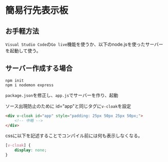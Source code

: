 # 簡易行先表示板

## お手軽方法
`Visual Studio Code`の`Go live`機能を使うか、以下のnode.jsを使ったサーバーを起動して使う。

## サーバー作成する場合
```
npm init
npm i nodemon express
```


`package.json`を修正し、`app.js`でサーバーを作り、起動



ソース出現防止のために
id="app"と同じタグに`v-cloak`を設定
```html
<div v-cloak id="app" style="padding: 25px 50px 25px 50px;">
    <!-- 中略 -->
</div>
```
cssに以下を記述することでコンパイル前には何も表示しなくなる。
```css
[v-cloak] {
    display: none;
}
```

